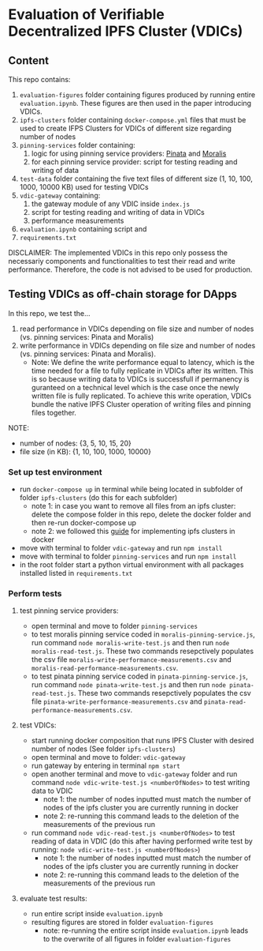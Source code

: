 # Evaluation of Verifiable Decentralized IPFS Cluster (VDICs) 

## Content
This repo contains:
1. `evaluation-figures` folder containing figures produced by running entire `evaluation.ipynb`. These figures are then used in the paper introducing VDICs.
2. `ipfs-clusters` folder containing ``docker-compose.yml`` files that must be used to create IFPS Clusters for VDICs of different size regarding number of nodes
3. `pinning-services` folder containing:
    1. logic for using pinning service providers: [Pinata](https://www.pinata.cloud/) and [Moralis](https://moralis.io/how-to-upload-files-to-ipfs-full-guide/)
    2. for each pinning service provider: script for testing reading and writing of data
4. `test-data` folder containing the five text files of different size (1, 10, 100, 1000, 10000 KB) used for testing VDICs
5. `vdic-gateway` containing:
    1. the gateway module of any VDIC inside `index.js`
    2. script for testing reading and writing of data in VDICs
    3. performance measurements
6. `evaluation.ipynb` containing script and 
7. ``requirements.txt``

DISCLAIMER: The implemented VDICs in this repo only possess the necessariy components and functionalities to test their read and write performance. Therefore, the code is not advised to be used for production.

## Testing VDICs as off-chain storage for DApps
In this repo, we test the...
1. read performance in VDICs depending on file size and number of nodes (vs. pinning services: Pinata and Moralis)
2. write performance in VDICs depending on file size and number of nodes (vs. pinning services: Pinata and Moralis). 
    - Note: We define the write performance equal to latency, which is the time needed for a file to fully replicate in VDICs after its written. This is so because writing data to VDICs is successfull if permanency is guranteed on a technical level which is the case once the newly written file is fully replicated. To achieve this write operation, VDICs bundle the native IPFS Cluster operation of writing files and pinning files together.

NOTE: 
- number of nodes: {3, 5, 10, 15, 20}
- file size (in KB): {1, 10, 100, 1000, 10000}

### Set up test environment
- run ``docker-compose up`` in terminal while being located in subfolder of folder `ipfs-clusters` (do this for each subfolder) 
    - note 1: in case you want to remove all files from an ipfs cluster: delete the compose folder in this repo, delete the docker folder and then re-run docker-compose up
    - note 2: we followed this [guide](https://ipfscluster.io/documentation/quickstart/) for implementing ipfs clusters in docker
- move with terminal to folder `vdic-gateway` and run `npm install`
- move with terminal to folder `pinning-services` and run `npm install`
- in the root folder start a python virtual environment with all packages installed listed in `requirements.txt`

### Perform tests
1. test pinning service providers:
    - open terminal and move to folder `pinning-services`
    - to test moralis pinning service coded in `moralis-pinning-service.js`, run command `node moralis-write-test.js` and then run `node moralis-read-test.js`. These two commands resepctively populates the csv file `moralis-write-performance-measurements.csv` and `moralis-read-performance-measurements.csv`.
    - to test pinata pinning service coded in `pinata-pinning-service.js`, run command `node pinata-write-test.js` and then run `node pinata-read-test.js`. These two commands resepctively populates the csv file `pinata-write-performance-measurements.csv` and `pinata-read-performance-measurements.csv`.

2. test VDICs:
    - start running docker composition that runs IPFS Cluster with desired number of nodes (See folder `ipfs-clusters`)
    - open terminal and move to folder: `vdic-gateway`
    - run gateway by entering in terminal ``npm start``
    - open another terminal and move to `vdic-gateway` folder and run command `node vdic-write-test.js <numberOfNodes>` to test writing data to VDIC
        - note 1: the number of nodes inputted must match the number of nodes of the ipfs cluster you are currently running in docker
        - note 2: re-running this command leads to the deletion of the measurements of the previous run
    - run command `node vdic-read-test.js <numberOfNodes>` to test reading of data in VDIC (do this after having performed write test by running: `node vdic-write-test.js <numberOfNodes>`)
        - note 1: the number of nodes inputted must match the number of nodes of the ipfs cluster you are currently running in docker
        - note 2: re-running this command leads to the deletion of the measurements of the previous run

3. evaluate test results:
    - run entire script inside `evaluation.ipynb`
    - resulting figures are stored in folder `evaluation-figures`
        - note: re-running the entire script inside `evaluation.ipynb` leads to the overwrite of all figures in folder `evaluation-figures`